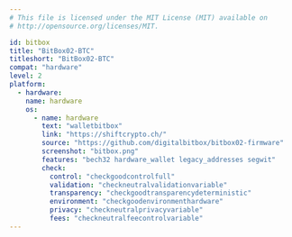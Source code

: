 ```yaml
---
# This file is licensed under the MIT License (MIT) available on
# http://opensource.org/licenses/MIT.

id: bitbox
title: "BitBox02-BTC"
titleshort: "BitBox02-BTC"
compat: "hardware"
level: 2
platform:
  - hardware:
    name: hardware
    os:
      - name: hardware
        text: "walletbitbox"
        link: "https://shiftcrypto.ch/"
        source: "https://github.com/digitalbitbox/bitbox02-firmware"
        screenshot: "bitbox.png"
        features: "bech32 hardware_wallet legacy_addresses segwit"
        check:
          control: "checkgoodcontrolfull"
          validation: "checkneutralvalidationvariable"
          transparency: "checkgoodtransparencydeterministic"
          environment: "checkgoodenvironmenthardware"
          privacy: "checkneutralprivacyvariable"
          fees: "checkneutralfeecontrolvariable"
---
```

